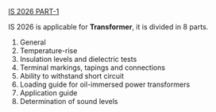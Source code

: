 [IS 2026 PART-1](https://law.resource.org/pub/in/bis/S05/is.2026.1.2011.pdf)

IS 2026 is applicable for **Transformer**, it is divided in 8 parts.
1. General
2. Temperature-rise 
3. Insulation levels and dielectric tests 
4. Terminal markings, tapings and connections 
5. Ability to withstand short circuit 
7. Loading guide for oil-immersed power transformers 
8. Application guide
10. Determination of sound levels
